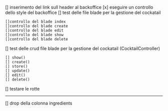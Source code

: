 
[] inserimento del link sull header al backoffice
[x] eseguire un controllo dello style del backoffice
[] test delle file blade per la gestione del cockatail

    []controllo del blade index
    []controllo del blade create
    []controllo del blade edit
    []controllo del blade show
    []controllo del blade delete

[] test delle crud file blade per la gestione del cockatail (CocktailController)

    [] show()
    [] create()
    [] store()
    [] update()
    [] edit()
    [] delete()

[] testare le rotte

-----------------------------------------------------------------------------------

[] drop della colonna ingredients
